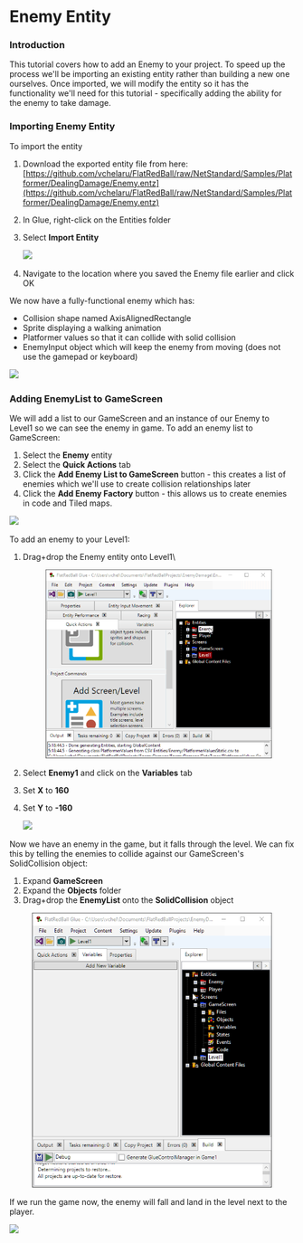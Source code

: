 # Enemy Entity

### Introduction

This tutorial covers how to add an Enemy to your project. To speed up the process we'll be importing an existing entity rather than building a new one ourselves. Once imported, we will modify the entity so it has the functionality we'll need for this tutorial - specifically adding the ability for the enemy to take damage.

### Importing Enemy Entity

To import the entity

1. Download the exported entity file from here: [https://github.com/vchelaru/FlatRedBall/raw/NetStandard/Samples/Platformer/DealingDamage/Enemy.entz](https://github.com/vchelaru/FlatRedBall/raw/NetStandard/Samples/Platformer/DealingDamage/Enemy.entz)
2. In Glue, right-click on the Entities folder
3.  Select **Import Entity**

    ![](../../../media/2021-04-img\_607e09e77abbf.png)
4. Navigate to the location where you saved the Enemy file earlier and click OK

We now have a fully-functional enemy which has:

* Collision shape named AxisAlignedRectangle
* Sprite displaying a walking animation
* Platformer values so that it can collide with solid collision
* EnemyInput object which will keep the enemy from moving (does not use the gamepad or keyboard)

![](../../../media/2021-04-img\_607e0a6f79d2f.png)

### Adding EnemyList to GameScreen

We will add a list to our GameScreen and an instance of our Enemy to Level1 so we can see the enemy in game. To add an enemy list to GameScreen:

1. Select the **Enemy** entity
2. Select the **Quick Actions** tab
3. Click the **Add Enemy List to GameScreen** button - this creates a list of enemies which we'll use to create collision relationships later
4. Click the **Add Enemy Factory** button - this allows us to create enemies in code and Tiled maps.

![](../../../media/2021-04-img\_607e0b2c6c289.png)

To add an enemy to your Level1:

1.  Drag+drop the Enemy entity onto Level1\


    <figure><img src="../../../media/2021-04-2021_April_19_171821.gif" alt=""><figcaption></figcaption></figure>
2. Select **Enemy1** and click on the **Variables** tab
3. Set **X** to **160**
4.  Set **Y** to **-160**

    ![](../../../media/2021-04-img\_607e10dfcde24.png)

Now we have an enemy in the game, but it falls through the level. We can fix this by telling the enemies to collide against our GameScreen's SolidCollision object:

1. Expand **GameScreen**
2. Expand the **Objects** folder
3. Drag+drop the **EnemyList** onto the **SolidCollision** object

<figure><img src="../../../media/2021-04-2021_April_19_185117.gif" alt=""><figcaption></figcaption></figure>

If we run the game now, the enemy will fall and land in the level next to the player.

![](../../../media/2021-04-img\_607e1e1cb80cb.png)

